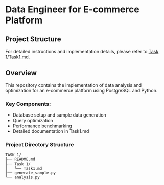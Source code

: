 # Data Engineer for E-commerce Platform

## Project Structure
For detailed instructions and implementation details, please refer to [Task 1/Task1.md](Task%201/Task1.md).

## Overview
This repository contains the implementation of data analysis and optimization for an e-commerce platform using PostgreSQL and Python.

### Key Components:
- Database setup and sample data generation
- Query optimization
- Performance benchmarking
- Detailed documentation in Task1.md

### Project Directory Structure
```
TASK 1/
├── README.md
├── Task 1/
│   └── Task1.md
├── generate_sample.py
└── analysis.py
```
